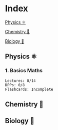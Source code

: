 # Index
[Physics ⚛️](##Physics⚛️)  

[Chemistry 🧪](##Chemistry🧪)  

[Biology 🧬](##Biology🧬)  

## Physics ⚛️
### 1. Basics Maths
```
Lectures: 0/14
DPPs: 0/8
Flashcards: Incomplete
```
## Chemistry 🧪
## Biology 🧬
